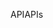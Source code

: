 <span data-ttu-id="6d499-101">API</span><span class="sxs-lookup"><span data-stu-id="6d499-101">APIs</span></span>